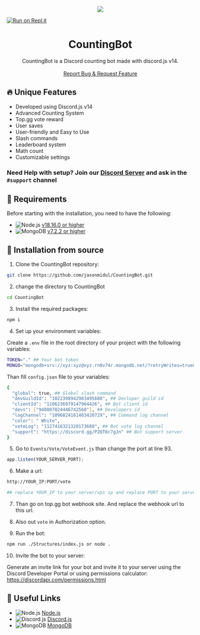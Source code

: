 <center><img src="https://capsule-render.vercel.app/api?type=waving&color=gradient&height=200&section=header&text=CountingBot&fontSize=80&fontAlignY=35&animation=twinkling&fontColor=gradient" /></center>

[![Run on Repl.it](https://repl.it/badge/github/jasonmidul/CountingBot)](https://repl.it/github/jasonmidul/CountingBot)


  <h1 align="center">CountingBot</h1>

  <p align="center">CountingBot is a Discord counting bot made with discord.js v14.
    <br />
    <br />
    <a href="https://github.com/jasonmidul/CountingBot/issues">Report Bug & Request Feature</a>
  </p>
</p>

## 🔥 Unique Features

-   Developed using Discord.js v14
-   Advanced Counting System
-   Top.gg vote reward
-   User saves
-   User-friendly and Easy to Use
-   Slash commands
-   Leaderboard system
-   Math count
-   Customizable settings

### **Need Help with setup?** Join our [Discord Server](https://discord.gg/PZQT6c7gJn) and ask in the `#support` channel

## 🔧 Requirements

Before starting with the installation, you need to have the following:

-   ![Node.js](https://img.shields.io/badge/Node.js-43853D?style=for-the-badge&logo=node.js&logoColor=white) [v18.16.0 or higher](https://nodejs.org/en/download/)
-   ![MongoDB](https://img.shields.io/badge/MongoDB-4EA94B?style=for-the-badge&logo=mongodb&logoColor=white) [v7.2.2 or higher](https://www.mongodb.com/try/download/community)

## 🚀 Installation from source

1. Clone the CountingBot repository:

```bash
git clone https://github.com/jasonmidul/CountingBot.git
```

2. change the directory to CountingBot

```bash
cd CountingBot
```

3. Install the required packages:

```bash
npm i
```

4. Set up your environment variables:

Create a `.env` file in the root directory of your project with the following variables:

```bash
TOKEN="." ## Your bot token
MONGO="mongodb+srv://xyz:xyz@xyz.rn0v74r.mongodb.net/?retryWrites=true&w=majority" ## Your MongoDb Url.
```

Than fill `config.json` file to your variables:

```bash
{
  "global": true, ## Global slash command
  "devGuildId": "1022398942983495680", ## Devloper guild id
  "clientId": "1106236979147964426", ## Bot client id
  "devs": ["948807824446742568"], ## Developers id
  "logChannel": "1096824161403420729", ## Command log channel
  "color": " White",
  "voteLog": "1127416321320173688", ## Bot vote log channel
  "support": "https://discord.gg/PZQT6c7gJn" ## Bot support server
}

```

5. Go to `Events/Vote/VoteEvent.js` than change the port at line 93.

```js
app.listen(YOUR_SERVER_PORT);
```

6. Make a url:

```bash
http://YOUR_IP:PORT/vote

## replace YOUR_IP to your server/vps ip and replace PORT to your server/vps port
```

7. Than go on top.gg bot webhook site. And replace the webhook url to this url.

8. Also out `vote` in Authorization option.

9. Run the bot:

```bash
npm run ./Structures/index.js or node .
```

10. Invite the bot to your server:

Generate an invite link for your bot and invite it to your server using the Discord Developer Portal or using permissions calculator: <https://discordapi.com/permissions.html>

## 🔗 Useful Links

-   ![Node.js](https://img.shields.io/badge/Node.js-43853D?style=for-the-badge&logo=node.js&logoColor=white) [Node.js](https://nodejs.org/en/download/)
-   ![Discord.js](https://img.shields.io/badge/Discord.js-7289DA?style=for-the-badge&logo=discord&logoColor=white) [Discord.js](https://discord.js.org/#/)
-   ![MongoDB](https://img.shields.io/badge/MongoDB-4EA94B?style=for-the-badge&logo=mongodb&logoColor=white) [MongoDB](https://www.mongodb.com/)
